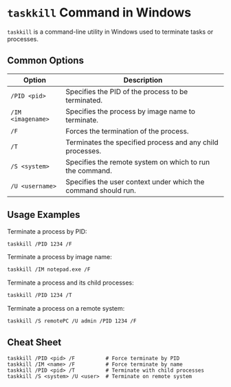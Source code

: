 # `taskkill` Command in Windows

`taskkill` is a command-line utility in Windows used to terminate tasks or processes.

## Common Options

| Option             | Description                                               |
|--------------------|-----------------------------------------------------------|
| `/PID <pid>`       | Specifies the PID of the process to be terminated.        |
| `/IM <imagename>`  | Specifies the process by image name to terminate.         |
| `/F`               | Forces the termination of the process.                    |
| `/T`               | Terminates the specified process and any child processes. |
| `/S <system>`      | Specifies the remote system on which to run the command.  |
| `/U <username>`    | Specifies the user context under which the command should run. |

## Usage Examples

Terminate a process by PID:

```bash
taskkill /PID 1234 /F
```

Terminate a process by image name:

```bash
taskkill /IM notepad.exe /F
```

Terminate a process and its child processes:

```bash
taskkill /PID 1234 /T
```

Terminate a process on a remote system:

```bash
taskkill /S remotePC /U admin /PID 1234 /F
```

## Cheat Sheet

```plaintext
taskkill /PID <pid> /F          # Force terminate by PID
taskkill /IM <name> /F          # Force terminate by name
taskkill /PID <pid> /T          # Terminate with child processes
taskkill /S <system> /U <user>  # Terminate on remote system
```
